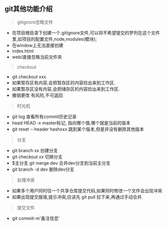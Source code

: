 ## git其他功能介绍
>gitignore忽略文件
+ 在项目根目录下创建一个.gitignore文件,可以将不希望提交的罗列在这个文件里,如项目的配置文件,node,modules(模块);
+ 在window上无法直接创建
+ index.html
+ web/直接忽略当前文件夹

>checkout
+ git checkout xxx
+ 如果暂存区有内容,会把暂存区的内容捡出来到工作区.
+ 如果暂存区没有内容,会把储存区的内容捡出来到工作区.
+ 撤销更改 有风险,不可返回

>时光机
+ git log 查看所有commit历史记录
+ head HEAD -> master标记, 指向哪个值,哪个就是当前的版本
+ git  reset --header  hashxxx  跳到某个版本,但是并没有删除其他版本

>分支
+ git branch  xx   创建分支
+ git checkout xx   切换分支
+ $主分支    git  merge  dev   合并dev分支到当前主分支
+ git branch -d  dev   删除dev分支

> 处理冲突
+ 如果多个用户同时往一个共享仓库提交代码,如果同时修改一个文件会出现冲突
+ 如果出现提交报错,提示冲突,应该先 git pull 拉下来,再通过手动合并.

>提交文件
+ git commit-m'备注信息'